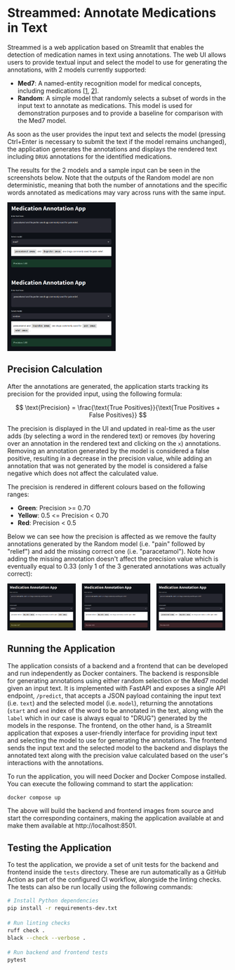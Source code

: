 # Streammed: Annotate Medications in Text

Streammed is a web application based on Streamlit that enables the detection of medication names in
text using annotations. The web UI allows users to provide textual input and select the model to
use for generating the annotations, with 2 models currently supported:

* **Med7**: A named-entity recognition model for medical concepts, including medications
  [[1](https://www.sciencedirect.com/science/article/abs/pii/S0933365721000798),
  [2](https://github.com/kormilitzin/med7)].
* **Random**: A simple model that randomly selects a subset of words in the input text to annotate
  as medications. This model is used for demonstration purposes and to provide a baseline for
  comparison with the Med7 model.

As soon as the user provides the input text and selects the model (pressing Ctrl+Enter is necessary
to submit the text if the model remains unchanged), the application generates the annotations and
displays the rendered text including `DRUG` annotations for the identified medications.

The results for the 2 models and a sample input can be seen in the screenshots below. Note that
the outputs of the Random model are non deterministic, meaning that both the number of annotations
and the specific words annotated as medications may vary across runs with the same input.

<div style="display: flex; flex-wrap: wrap;">
  <img src="./assets/screenshots/med7.png" width="49%" style="margin-right: 1em;"/>
  <img src="./assets/screenshots/random.png" width="49%"/>
</div>

## Precision Calculation

After the annotations are generated, the application starts tracking its precision for the provided
input, using the following formula:

$$
\text{Precision} = \frac{\text{True Positives}}{\text{True Positives + False Positives}}
$$

The precision is displayed in the UI and updated in real-time as the user adds (by selecting a word
in the rendered text) or removes (by hovering over an annotation in the rendered text and clicking
on the `x`) annotations. Removing an annotation generated by the model is considered a false
positive, resulting in a decrease in the precision value, while adding an annotation that was not
generated by the model is considered a false negative which does not affect the calculated value.

The precision is rendered in different colours based on the following ranges:

* **Green**: Precision >= 0.70
* **Yellow**: 0.5 <= Precision < 0.70
* **Red**: Precision < 0.5

Below we can see how the precision is affected as we remove the faulty annotations generated by the
Random model (i.e. "pain" followed by "relief") and add the missing correct one (i.e.
"paracetamol"). Note how adding the missing annotation doesn't affect the precision value which is
eventually equal to 0.33 (only 1 of the 3 generated annotations was actually correct):

<div style="display: flex; flex-wrap: wrap;">
  <img src="./assets/screenshots/random-remove-1.png" width="31%" style="margin-right: 1em;"/>
  <img src="./assets/screenshots/random-remove-2.png" width="31%" style="margin-right: 1em;"/>
  <img src="./assets/screenshots/random-add-1.png" width="31%"/>
</div>

## Running the Application

The application consists of a backend and a frontend that can be developed and run independently as
Docker containers. The backend is responsible for generating annotations using either random
selection or the Med7 model given an input text. It is implemented with FastAPI and exposes a
single API endpoint, `/predict`, that accepts a JSON payload containing the input text (i.e.
`text`) and the selected model (i.e. `model`), returning the annotations (`start` and `end` index
of the word to be annotated in the text, along with the `label` which in our case is always equal
to "DRUG") generated by the models in the response. The frontend, on the other hand, is a Streamlit
application that exposes a user-friendly interface for providing input text and selecting the model
to use for generating the annotations. The frontend sends the input text and the selected model to
the backend and displays the annotated text along with the precision value calculated based on the
user's interactions with the annotations.

To run the application, you will need Docker and Docker Compose installed. You can execute the
following command to start the application:

```sh
docker compose up
```

The above will build the backend and frontend images from source and start the corresponding
containers, making the application available at and make them available at http://localhost:8501.

## Testing the Application

To test the application, we provide a set of unit tests for the backend and frontend inside the
`tests` directory. These are run automatically as a GitHub Action as part of the configured CI
workflow, alongside the linting checks. The tests can also be run locally using the following
commands:

```sh
# Install Python dependencies
pip install -r requirements-dev.txt

# Run linting checks
ruff check .
black --check --verbose .

# Run backend and frontend tests
pytest
```
